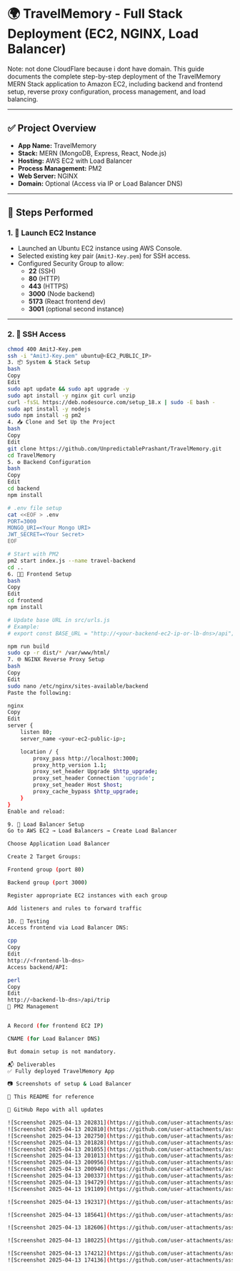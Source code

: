 # 🌍 TravelMemory - Full Stack Deployment (EC2, NGINX, Load Balancer)
Note: not done CloudFlare because i dont have domain.
This guide documents the complete step-by-step deployment of the TravelMemory MERN Stack application to Amazon EC2, including backend and frontend setup, reverse proxy configuration, process management, and load balancing.

---

## ✅ Project Overview

- **App Name:** TravelMemory
- **Stack:** MERN (MongoDB, Express, React, Node.js)
- **Hosting:** AWS EC2 with Load Balancer
- **Process Management:** PM2
- **Web Server:** NGINX
- **Domain:** Optional (Access via IP or Load Balancer DNS)

---

## 🔧 Steps Performed

### 1. 🚀 Launch EC2 Instance

- Launched an Ubuntu EC2 instance using AWS Console.
- Selected existing key pair (`AmitJ-Key.pem`) for SSH access.
- Configured Security Group to allow:
  - **22** (SSH)
  - **80** (HTTP)
  - **443** (HTTPS)
  - **3000** (Node backend)
  - **5173** (React frontend dev)
  - **3001** (optional second instance)

---

### 2. 🔐 SSH Access

```bash
chmod 400 AmitJ-Key.pem
ssh -i "AmitJ-Key.pem" ubuntu@<EC2_PUBLIC_IP>
3. 📦 System & Stack Setup
bash
Copy
Edit
sudo apt update && sudo apt upgrade -y
sudo apt install -y nginx git curl unzip
curl -fsSL https://deb.nodesource.com/setup_18.x | sudo -E bash -
sudo apt install -y nodejs
sudo npm install -g pm2
4. 📥 Clone and Set Up the Project
bash
Copy
Edit
git clone https://github.com/UnpredictablePrashant/TravelMemory.git
cd TravelMemory
5. ⚙️ Backend Configuration
bash
Copy
Edit
cd backend
npm install

# .env file setup
cat <<EOF > .env
PORT=3000
MONGO_URI=<Your Mongo URI>
JWT_SECRET=<Your Secret>
EOF

# Start with PM2
pm2 start index.js --name travel-backend
cd ..
6. 🧑‍💻 Frontend Setup
bash
Copy
Edit
cd frontend
npm install

# Update base URL in src/urls.js
# Example:
# export const BASE_URL = "http://<your-backend-ec2-ip-or-lb-dns>/api";

npm run build
sudo cp -r dist/* /var/www/html/
7. 🌐 NGINX Reverse Proxy Setup
bash
Copy
Edit
sudo nano /etc/nginx/sites-available/backend
Paste the following:

nginx
Copy
Edit
server {
    listen 80;
    server_name <your-ec2-public-ip>;

    location / {
        proxy_pass http://localhost:3000;
        proxy_http_version 1.1;
        proxy_set_header Upgrade $http_upgrade;
        proxy_set_header Connection 'upgrade';
        proxy_set_header Host $host;
        proxy_cache_bypass $http_upgrade;
    }
}
Enable and reload:

9. 🔁 Load Balancer Setup
Go to AWS EC2 → Load Balancers → Create Load Balancer

Choose Application Load Balancer

Create 2 Target Groups:

Frontend group (port 80)

Backend group (port 3000)

Register appropriate EC2 instances with each group

Add listeners and rules to forward traffic

10. 🧪 Testing
Access frontend via Load Balancer DNS:

cpp
Copy
Edit
http://<frontend-lb-dns>
Access backend/API:

perl
Copy
Edit
http://<backend-lb-dns>/api/trip
🧼 PM2 Management


A Record (for frontend EC2 IP)

CNAME (for Load Balancer DNS)

But domain setup is not mandatory.

📬 Deliverables
✅ Fully deployed TravelMemory App

📷 Screenshots of setup & Load Balancer

📝 This README for reference

🔗 GitHub Repo with all updates

![Screenshot 2025-04-13 202831](https://github.com/user-attachments/assets/c3b6d1c2-c51f-41f0-9eb1-d67ffa71b2f9)
![Screenshot 2025-04-13 202810](https://github.com/user-attachments/assets/f69257a0-1ad6-4d7e-93d9-a74c93c1206a)
![Screenshot 2025-04-13 202750](https://github.com/user-attachments/assets/34e2ac2f-c536-4ceb-9c9d-166c65e8e66b)
![Screenshot 2025-04-13 201828](https://github.com/user-attachments/assets/064b7f18-3e28-41eb-b98b-f95d031ecc31)
![Screenshot 2025-04-13 201055](https://github.com/user-attachments/assets/882182b1-b9e5-4187-8359-a41e9c1927e7)
![Screenshot 2025-04-13 201013](https://github.com/user-attachments/assets/2ac793e7-7832-4b4f-8971-435f4d226fa2)
![Screenshot 2025-04-13 200956](https://github.com/user-attachments/assets/d8f8f7bb-ee4f-4d23-8a0c-2c1a3ead4ef2)
![Screenshot 2025-04-13 200940](https://github.com/user-attachments/assets/9b74dbc7-f883-42e8-b565-5be172954a17)
![Screenshot 2025-04-13 200337](https://github.com/user-attachments/assets/2515e8a7-2708-4538-81a5-77fa8fe0841e)
![Screenshot 2025-04-13 194729](https://github.com/user-attachments/assets/f4a80d32-ea67-4679-a7a1-9b7d714c748b)
![Screenshot 2025-04-13 191109](https://github.com/user-attachments/assets/a61b667b-3b85-4aef-8d49-0f240a25a1b5)

![Screenshot 2025-04-13 192317](https://github.com/user-attachments/assets/4d094e4e-958b-456f-bf39-2488528896f9)

![Screenshot 2025-04-13 185641](https://github.com/user-attachments/assets/8c811a23-2998-43c5-925e-fcafbdae8785)

![Screenshot 2025-04-13 182606](https://github.com/user-attachments/assets/cb6752a5-1f33-48f8-8457-b19b51dd839c)

![Screenshot 2025-04-13 180225](https://github.com/user-attachments/assets/01c2a8f4-0a27-46b6-ac8f-d16603220ba8)

![Screenshot 2025-04-13 174212](https://github.com/user-attachments/assets/ffa35646-cda5-4c33-8c8d-e03439e8a289)
![Screenshot 2025-04-13 174136](https://github.com/user-attachments/assets/a6207339-d17a-4c92-a602-53e5b5d698c9)
































